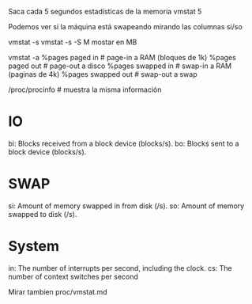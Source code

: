Saca cada 5 segundos estadísticas de la memoria
vmstat 5

Podemos ver si la máquina está swapeando mirando las columnas si/so

vmstat -s
vmstat -s -S M
  mostar en MB

vmstat -a
  %pages paged in       # page-in a RAM (bloques de 1k)
  %pages paged out      # page-out a disco
  %pages swapped in     # swap-in a RAM (paginas de 4k)
  %pages swapped out    # swap-out a swap


/proc/procinfo                # muestra la misma información


# IO
 bi: Blocks received from a block device (blocks/s).
 bo: Blocks sent to a block device (blocks/s).

# SWAP
  si: Amount of memory swapped in from disk (/s).
  so: Amount of memory swapped to disk (/s).

# System
  in: The number of interrupts per second, including the clock.
  cs: The number of context switches per second

Mirar tambien proc/vmstat.md
